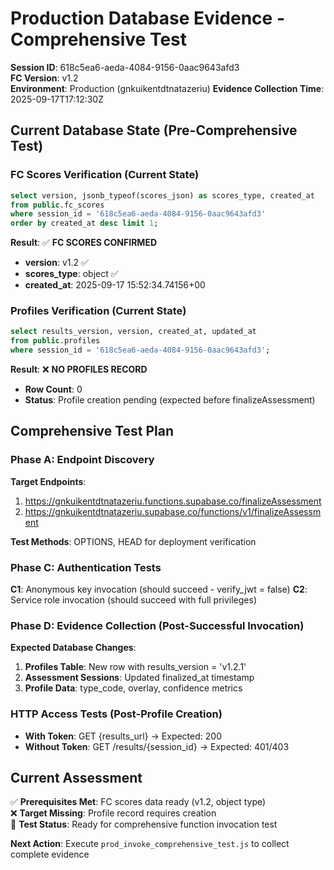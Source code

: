 # Production Database Evidence - Comprehensive Test

**Session ID**: 618c5ea6-aeda-4084-9156-0aac9643afd3  
**FC Version**: v1.2  
**Environment**: Production (gnkuikentdtnatazeriu)
**Evidence Collection Time**: 2025-09-17T17:12:30Z

## Current Database State (Pre-Comprehensive Test)

### FC Scores Verification (Current State)
```sql
select version, jsonb_typeof(scores_json) as scores_type, created_at
from public.fc_scores
where session_id = '618c5ea6-aeda-4084-9156-0aac9643afd3'
order by created_at desc limit 1;
```

**Result**: ✅ **FC SCORES CONFIRMED**
- **version**: v1.2 ✅
- **scores_type**: object ✅  
- **created_at**: 2025-09-17 15:52:34.74156+00

### Profiles Verification (Current State)
```sql
select results_version, version, created_at, updated_at
from public.profiles
where session_id = '618c5ea6-aeda-4084-9156-0aac9643afd3';
```

**Result**: ❌ **NO PROFILES RECORD**
- **Row Count**: 0
- **Status**: Profile creation pending (expected before finalizeAssessment)

## Comprehensive Test Plan

### Phase A: Endpoint Discovery
**Target Endpoints**:
1. https://gnkuikentdtnatazeriu.functions.supabase.co/finalizeAssessment
2. https://gnkuikentdtnatazeriu.supabase.co/functions/v1/finalizeAssessment

**Test Methods**: OPTIONS, HEAD for deployment verification

### Phase C: Authentication Tests
**C1**: Anonymous key invocation (should succeed - verify_jwt = false)
**C2**: Service role invocation (should succeed with full privileges)

### Phase D: Evidence Collection (Post-Successful Invocation)

**Expected Database Changes**:
1. **Profiles Table**: New row with results_version = 'v1.2.1'
2. **Assessment Sessions**: Updated finalized_at timestamp
3. **Profile Data**: type_code, overlay, confidence metrics

### HTTP Access Tests (Post-Profile Creation)
- **With Token**: GET {results_url} → Expected: 200
- **Without Token**: GET /results/{session_id} → Expected: 401/403

## Current Assessment

✅ **Prerequisites Met**: FC scores data ready (v1.2, object type)  
❌ **Target Missing**: Profile record requires creation  
🔄 **Test Status**: Ready for comprehensive function invocation test

**Next Action**: Execute `prod_invoke_comprehensive_test.js` to collect complete evidence